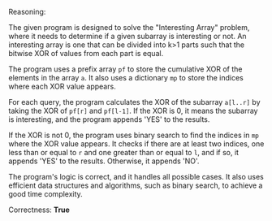 Reasoning:

The given program is designed to solve the "Interesting Array" problem, where it needs to determine if a given subarray is interesting or not. An interesting array is one that can be divided into k>1 parts such that the bitwise XOR of values from each part is equal.

The program uses a prefix array `pf` to store the cumulative XOR of the elements in the array `a`. It also uses a dictionary `mp` to store the indices where each XOR value appears.

For each query, the program calculates the XOR of the subarray `a[l..r]` by taking the XOR of `pf[r]` and `pf[l-1]`. If the XOR is 0, it means the subarray is interesting, and the program appends 'YES' to the results.

If the XOR is not 0, the program uses binary search to find the indices in `mp` where the XOR value appears. It checks if there are at least two indices, one less than or equal to `r` and one greater than or equal to `l`, and if so, it appends 'YES' to the results. Otherwise, it appends 'NO'.

The program's logic is correct, and it handles all possible cases. It also uses efficient data structures and algorithms, such as binary search, to achieve a good time complexity.

Correctness: **True**